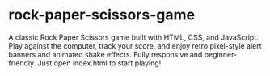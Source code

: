 # rock-paper-scissors-game
A classic Rock Paper Scissors game built with HTML, CSS, and JavaScript. Play against the computer, track your score, and enjoy retro pixel-style alert banners and animated shake effects. Fully responsive and beginner-friendly. Just open index.html to start playing! 
